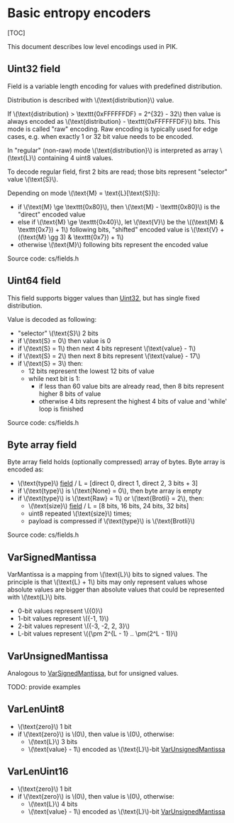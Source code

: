 # Basic entropy encoders

[TOC]

<!--*
# Document freshness: For more information, see go/fresh-source.
freshness: { owner: 'user' reviewed: '2018-12-13' }
*-->

This document describes low level encodings used in PIK.

## Uint32 field

Field is a variable length encoding for values with predefined distribution.

Distribution is described with \\(\text{distribution}\\) value.

If \\(\text{distribution} > \texttt{0xFFFFFFDF} = 2^{32} - 32\\) then value is
always encoded as \\(\text{distribution} - \texttt{0xFFFFFFDF}\\) bits.
This mode is called "raw" encoding. Raw encoding is typically used for
edge cases, e.g. when exactly 1 or 32 bit value needs to be encoded.

In "regular" (non-raw) mode \\(\text{distribution}\\) is interpreted as array
\\(\text{L}\\) containing 4 uint8 values.

To decode regular field, first 2 bits are read;
those bits represent "selector" value \\(\text{S}\\).

Depending on mode \\(\text{M} = \text{L}[\text{S}]\\):

-   if \\(\text{M} \ge \texttt{0x80}\\),
    then \\(\text{M} - \texttt{0x80}\\) is the "direct" encoded value
-   else if \\(\text{M} \ge \texttt{0x40}\\),
    let \\(\text{V}\\) be the \\((\text{M} \& \texttt{0x7}) + 1\\)
    following bits, "shifted" encoded value is
    \\(\text{V} + ((\text{M} \gg 3) \& \texttt{0x7}) + 1\\)
-   otherwise \\(\text{M}\\) following bits represent the encoded value

Source code: cs/fields.h

## Uint64 field

This field supports bigger values than [Uint32](#uint32-field), but has single
fixed distribution.

Value is decoded as following:

-   "selector" \\(\text{S}\\) 2 bits
-   if \\(\text{S} = 0\\) then value is 0
-   if \\(\text{S} = 1\\) then next 4 bits represent \\(\text{value} - 1\\)
-   if \\(\text{S} = 2\\) then next 8 bits represent \\(\text{value} - 17\\)
-   if \\(\text{S} = 3\\) then:
    -   12 bits represent the lowest 12 bits of value
    -   while next bit is 1:
        -   if less than 60 value bits are already read,
            then 8 bits represent higher 8 bits of value
        -   otherwise 4 bits represent the highest 4 bits of value and 'while'
            loop is finished

Source code: cs/fields.h

## Byte array field

Byte array field holds (optionally compressed) array of bytes. Byte array is
encoded as:

-   \\(\text{type}\\) [field](#uint32-field) /
    L = [direct 0, direct 1, direct 2, 3 bits + 3]
-   if \\(\text{type}\\) is \\(\text{None} = 0\\), then byte array is empty
-   if \\(\text{type}\\) is \\(\text{Raw} = 1\\) or \\(\text{Brotli} = 2\\),
    then:
    -   \\(\text{size}\\) [field](#uint32-field) /
        L = [8 bits, 16 bits, 24 bits, 32 bits]
    -   uint8 repeated \\(\text{size}\\) times;
    -   payload is compressed if \\(\text{type}\\) is \\(\text{Brotli}\\)

Source code: cs/fields.h

## VarSignedMantissa

VarMantissa is a mapping from \\(\text{L}\\) bits to signed values.
The principle is that \\(\text{L} + 1\\) bits may only represent values whose
absolute values are bigger than absolute values that could be represented with
\\(\text{L}\\) bits.

-   0-bit values represent \\(\{0\}\\)
-   1-bit values represent \\(\{-1, 1\}\\)
-   2-bit values represent \\(\{-3, -2, 2, 3\}\\)
-   L-bit values represent \\(\{\pm 2^{L - 1} .. \pm(2^L - 1)\}\\)

## VarUnsignedMantissa

Analogous to [VarSignedMantissa](#varsignedmantissa), but for unsigned values.

TODO: provide examples

## VarLenUint8

-   \\(\text{zero}\\) 1 bit
-   if \\(\text{zero}\\) is \\(0\\), then value is \\(0\\), otherwise:
    -   \\(\text{L}\\) 3 bits
    -   \\(\text{value} - 1\\) encoded as
        \\(\text{L}\\)-bit [VarUnsignedMantissa](#vaunrsignedmantissa)

## VarLenUint16

-   \\(\text{zero}\\) 1 bit
-   if \\(\text{zero}\\) is \\(0\\), then value is \\(0\\), otherwise:
    -   \\(\text{L}\\) 4 bits
    -   \\(\text{value} - 1\\) encoded as
        \\(\text{L}\\)-bit [VarUnsignedMantissa](#varunsignedmantissa)

